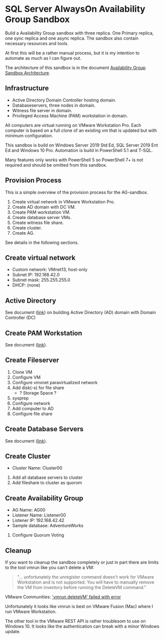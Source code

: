 
# SQL Server AlwaysOn Availability Group Sandbox

Build a Availability Group sandbox with three replica. One Primary replica, one sync replica and one async replica. The sandbox also contain necessary resources and tools.

At first this will be a rather manual process, but it is my intention to automate as much as I can figure out.

The architecture of this sandbox is in the document [Availability Group Sandbox Architecture](Architecture.md).

## Infrastructure

* Active Directory Domain Controller hosting domain.
* Databaseservers, three nodes in domain.
* Witness file server in domain.
* Privileged Access Machine (PAM) workstation in domain.

All computers are virtual running on VMware Workstation Pro. Each computer is based on a full clone of an existing vm that is updated but with minimum configuration.

This sandbox is build on Windows Server 2019 Std Ed, SQL Server 2019 Ent Ed and Windows 10 Pro. Automation is build in PowerShell 5.1 and T-SQL.

Many features only works with PowerShell 5 so PowerShell 7+ is not required and should be omitted from this sandbox.

## Provision Process

This is a simple overview of the provision process for the AG-sandbox.

1) Create virtual network in VMware Workstation Pro.
1) Create AD domain with DC VM.
1) Create PAM workstation VM.
1) Create database server VMs.
1) Create witness file share.
1) Create cluster.
1) Create AG.

See details in the following sections.

## Create virtual network

* Custom network: VMnet13, host-only
* Subnet IP: 192.168.42.0
* Subnet mask: 255.255.255.0
* DHCP: (none)

## Active Directory

See document ([link](ActiveDirectory.md)) on building Active Directory (AD) domain with Domain Controller (DC)

## Create PAM Workstation

See document ([link](Workstation.md)).

## Create Fileserver

1) Clone VM
1) Configure VM
1) Configure vmxnet paravirtualized network
1) Add disk(-s) for file share
    * ? Storage Space ?
1) sysprep
1) Configure network
1) Add computer to AD
1) Configure file share

## Create Database Servers

See document ([link](DatabaseServers.md)).

## Create Cluster

* Cluster Name: Cluster00

1) Add all database servers to cluster
1) Add fileshare to cluster as quorom

## Create Availability Group

* AG Name: AG00
* Listener Name: Listener00
* Listener IP: 192.168.42.42
* Sample database: AdventureWorks

1) Configure Quorum Voting

## Cleanup

If you want to cleanup the sandbox completely or just in part there are limits to the tool vmrun like you can't delete a VM:

> "... unfortunately the unregister command doesn't work for VMware Workstation and is not supported. You will have to manually remove the VM from inventory before running the DeleteVM command."

VMware Communities: ['vmrun deleteVM' failed with error](https://communities.vmware.com/thread/560093)

Unfortunately it looks like vmrun is best on VMware Fusion (Mac) where I run VMware Workstation.

The other tool in the VMware REST API is rather troublesom to use on Windows 10. It looks like the authentication can break with a minor Windows update.
